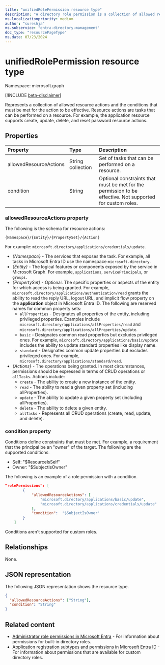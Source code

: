 ```yaml
---
title: "unifiedRolePermission resource type"
description: "A directory role permission is a collection of allowed resource actions and conditions."
ms.localizationpriority: medium
author: "sureshja"
ms.subservice: "entra-directory-management"
doc_type: "resourcePageType"
ms.date: 07/23/2024
---
```


# unifiedRolePermission resource type

Namespace: microsoft.graph

[!INCLUDE [beta-disclaimer](../../includes/beta-disclaimer.md)]

Represents a collection of allowed resource actions and the conditions that must be met for the action to be effective. Resource actions are tasks that can be performed on a resource. For example, the application resource supports create, update, delete, and reset password resource actions.

## Properties

| Property     | Type        | Description |
|:-------------|:------------|:------------|
|allowedResourceActions|String collection| Set of tasks that can be performed on a resource. |
|condition|String| Optional constraints that must be met for the permission to be effective. Not supported for custom roles. |

### allowedResourceActions property

The following is the schema for resource actions: 

```
{Namespace}/{Entity}/{PropertySet}/{Action}  
```
For example: `microsoft.directory/applications/credentials/update`.  

- *{Namespace}* - The services that exposes the task. For example, all tasks in Microsoft Entra ID use the namespace `microsoft.directory`.  
- *{Entity}* - The logical features or components exposed by the service in Microsoft Graph. For example, `applications`, `servicePrincipals`, or `groups`.
- *{PropertySet}* - Optional. The specific properties or aspects of the entity for which access is being granted. For example, 
`microsoft.directory/applications/authentication/read` grants the ability to read the reply URL, logout URL, and implicit flow property on the **application** object in Microsoft Entra ID. The following are reserved names for common property sets:  
  - `allProperties` - Designates all properties of the entity, including privileged properties. Examples include `microsoft.directory/applications/allProperties/read` and `microsoft.directory/applications/allProperties/update`.
  - `basic` - Designates common read properties but excludes privileged ones. For example, `microsoft.directory/applications/basic/update` includes the ability to update standard properties like display name.
  - `standard` - Designates common update properties but excludes privileged ones. For example, `microsoft.directory/applications/standard/read`.
- *{Actions}* - The operations being granted. In most circumstances, permissions should be expressed in terms of CRUD operations or `allTasks`. Actions include:
  - `create` - The ability to create a new instance of the entity.
  - `read` - The ability to read a given property set (including allProperties).
  - `update` - The ability to update a given property set (including allProperties).
  - `delete` - The ability to delete a given entity.
  - `allTasks` - Represents all CRUD operations (create, read, update, and delete). 

### condition property
Conditions define constraints that must be met. For example, a requirement that the principal be an "owner" of the target. The following are the supported conditions:

- Self: "$ResourceIsSelf"
- Owner: "$SubjectIsOwner"

The following is an example of a role permission with a condition.

```json
"rolePermissions": [
        {
            "allowedResourceActions": [
                "microsoft.directory/applications/basic/update",
                "microsoft.directory/applications/credentials/update"
            ],
            "condition":  "$SubjectIsOwner"
        }
    ]

```
Conditions aren't supported for custom roles.

## Relationships

None.

## JSON representation

The following JSON representation shows the resource type.

<!-- {
  "blockType": "resource",
  "optionalProperties": [

  ],
  "@odata.type": "microsoft.graph.unifiedRolePermission",
  "baseType": null
}-->

```json
{
  "allowedResourceActions": ["String"],
  "condition": "String"
}
```
## Related content

- [Administrator role permissions in Microsoft Entra](/azure/active-directory/users-groups-roles/directory-assign-admin-roles) - For information about permissions for built-in directory roles.
- [Application registration subtypes and permissions in Microsoft Entra ID](/azure/active-directory/users-groups-roles/roles-custom-available-permissions) -  For information about permissions that are available for custom directory roles. 

<!-- uuid: 16cd6b66-4b1a-43a1-adaf-3a886856ed98
2019-02-04 14:57:30 UTC -->
<!-- {
  "type": "#page.annotation",
  "description": "unifiedRolePermission resource",
  "keywords": "",
  "section": "documentation",
  "tocPath": ""
}-->
